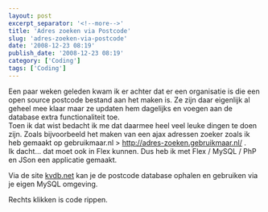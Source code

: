 ```yaml
---
layout: post
excerpt_separator: '<!--more-->'
title: 'Adres zoeken via Postcode'
slug: 'adres-zoeken-via-postcode'
date: '2008-12-23 08:19'
publish_date: '2008-12-23 08:19'
category: ['Coding']
tags: ['Coding']
---
```

Een paar weken geleden kwam ik er achter dat er een organisatie is die een
open source postcode bestand aan het maken is. Ze zijn daar eigenlijk al
geheel mee klaar maar ze updaten hem dagelijks en voegen aan de database extra
functionaliteit toe.  
Toen ik dat wist bedacht ik me dat daarmee heel veel leuke dingen te doen
zijn. Zoals bijvoorbeeld het maken van een ajax adressen zoeker zoals ik heb
gemaakt op gebruikmaar.nl > <http://adres-zoeken.gebruikmaar.nl/> .  
Ik dacht… dat moet ook in Flex kunnen. Dus heb ik met Flex / MySQL / PhP en
JSon een applicatie gemaakt.  
  
  
  
Via de site [kvdb.net](http://kvdb.net/projects/6pp/) kan je de postcode
database ophalen en gebruiken via je eigen MySQL omgeving.  
  
Rechts klikken is code rippen.

